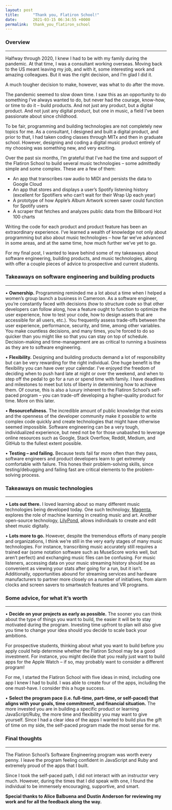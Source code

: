 ```yaml
---
layout: post
title:      "Thank you, Flatiron School!"
date:       2021-03-15 06:34:55 +0000
permalink:  thank_you_flatiron_school
---
```



### Overview
***

Halfway through 2020, I knew I had to be with my family during the pandemic. At that time, I was a consultant working overseas. Moving back to the US meant leaving my job, and with it, some interesting work and amazing colleagues. But it was the right decision, and I’m glad I did it.

A much tougher decision to make, however, was what to do after the move.

The pandemic seemed to slow down time. I saw this as an opportunity to do something I’ve always wanted to do, but never had the courage, know-how, or time to do it – build products. And not just any product, but a digital product. And not just any digital product, but one in music, a field I’ve been passionate about since childhood.

To be fair, programming and building technologies are not completely new topics for me. As a consultant, I designed and built a digital product, and prior to that, I had taken coding classes through MITx and then in graduate school. However, designing and coding a digital music product entirely of my choosing was something new, and very exciting.

Over the past six months, I’m grateful that I’ve had the time and support of the Flatiron School to build several music technologies – some admittedly simple and some complex. These are a few of them:

* An app that transcribes raw audio to MIDI and persists the data to Google Cloud
* An app that stores and displays a user’s Spotify listening history (excellent for Spotifiers who can’t wait for their Wrap Up each year)
* A prototype of how Apple’s Album Artwork screen saver could function for Spotify users
* A scraper that fetches and analyzes public data from the Billboard Hot 100 charts

Writing the code for each product and product feature has been an extraordinary experience. I’ve learned a wealth of knowledge not only about programming but also about music technologies – how far we’ve advanced  in some areas, and at the same time, how much further we’ve yet to go.

For my final post, I wanted to leave behind some of my takeaways about software engineering, building products, and music technologies, along with offer a couple pieces of advice to prospective and current students.

### Takeaways on software engineering and building products
***

•	**Ownership.** Programming reminded me a lot about a time when I helped a women’s group launch a business in Cameroon. As a software engineer, you’re constantly faced with decisions (how to structure code so that other developers can follow along, how a feature ought to function to optimize the user experience, how to test your code, how to design assets that are accessible for all users, etc.). You frequently assess trade-offs between the user experience, performance, security, and time, among other variables. You make countless decisions, and many times, you’re forced to do so quicker than you might like so that you can stay on top of schedule. Decision-making and time-management are as critical to running a business as they are to software engineering.

•	**Flexibility.** Designing and building products demand a lot of responsibility but can be very rewarding for the right individual. One huge benefit is the flexibility you can have over your calendar. I’ve enjoyed the freedom of deciding when to push hard late at night or over the weekend, and when to step off the pedal to go for a run or spend time with family. I have deadlines and milestones to meet but lots of liberty in determining how to achieve them. Of course, this is also a luxury inherent to the Flatiron School’s self-paced program – you can trade-off developing a higher-quality product for time. More on this later.

•	**Resourcefulness.** The incredible amount of public knowledge that exists and the openness of the developer community make it possible to write complex code quickly and create technologies that might have otherwise seemed impossible. Software engineering can be a very tough, individualized experience, but need not be for those unabashed to leverage online resources such as Google, Stack Overflow, Reddit, Medium, and GitHub to the fullest extent possible.

•	**Testing – and failing.** Because tests fail far more often than they pass, software engineers and product developers learn to get extremely comfortable with failure. This hones their problem-solving skills, since testing/debugging and failing fast are critical elements to the problem-solving process.
 
### Takeaways on music technologies
***

•	**Lots out there.** I loved learning about so many different music technologies being developed today. One such technology, [Magenta](https://magenta.tensorflow.org/), explores the role of machine learning in creating music and art. Another open-source technology, [LilyPond](http://lilypond.org/doc/v2.22/Documentation/web/introduction), allows individuals to create and edit sheet music digitally. 

•	**Lots more to go.**  However, despite the tremendous efforts of many people and organizations, I think we’re still in the very early stages of many music technologies. For instance, transcribing music accurately still requires a trained ear (some notation software such as MuseScore works well, but aren’t perfect) and exchanging music files can be confusing. For music listeners, accessing data on your music streaming history should be as convenient as viewing your stats after going for a run, but it isn’t. Additionally, opportunities abound for streaming services and hardware manufacturers to partner more closely on a number of initiatives, from alarm clocks and screen savers to smartwatch features and VR programs.

### Some advice, for what it’s worth
***

•	**Decide on your projects as early as possible.** The sooner you can think about the type of things you want to build, the easier it will be to stay motivated during the program. Investing time upfront to plan will also give you time to change your idea should you decide to scale back your ambitions.
 
For prospective students, thinking about what you want to build before you apply could help determine whether the Flatiron School may be a good investment. For instance, you might decide that you really just want to build apps for the Apple Watch – if so, may probably want to consider a different program!

For me, I started the Flatiron School with five ideas in mind, including one app I knew I had to build. I was able to create  four of the apps, including the one must-have. I consider this a huge success.

• **Select the program pace (i.e. full-time, part-time, or self-paced) that aligns with your goals, time commitment, and financial situation.** The more invested you are in building a specific product or learning JavaScript/Ruby, the more time and flexibility you may want to give yourself. Since I had a clear idea of the apps I wanted to build plus the gift of time on my side, the self-paced program made the most sense for me. 

### Final thoughts
***

The Flatiron School’s Software Engineering program was worth every penny. I leave the program feeling confident in JavaScript and Ruby and extremely proud of the apps that I built.

Since I took the self-paced path, I did not interact with an instructor very much. However, during the times that I did speak with one, I found the individual to be immensely encouraging, supportive, and smart. 

**Special thanks to Alice Balbuena and Dustin Anderson for reviewing my work and for all the feedback along the way.**
